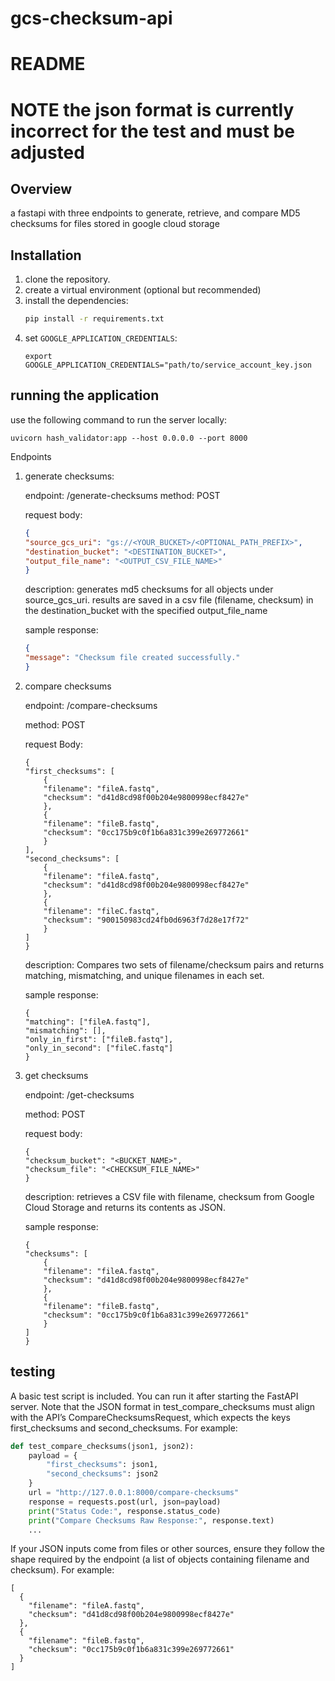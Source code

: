 # gcs-checksum-api
# README

# NOTE the json format is currently incorrect for the test and must be adjusted

## Overview

a fastapi with three endpoints to generate, retrieve, and compare MD5 checksums for files stored in google cloud storage

## Installation

1. clone the repository.
2. create a virtual environment (optional but recommended)
3. install the dependencies:
   ```bash
   pip install -r requirements.txt
    ```
4. set ```GOOGLE_APPLICATION_CREDENTIALS```:
    ```
    export GOOGLE_APPLICATION_CREDENTIALS="path/to/service_account_key.json
    ```
## running the application

use the following command to run the server locally:

```uvicorn hash_validator:app --host 0.0.0.0 --port 8000```

Endpoints

1. generate checksums:

    endpoint: /generate-checksums
    method: POST

    request body:
    ```json
    {
    "source_gcs_uri": "gs://<YOUR_BUCKET>/<OPTIONAL_PATH_PREFIX>",
    "destination_bucket": "<DESTINATION_BUCKET>",
    "output_file_name": "<OUTPUT_CSV_FILE_NAME>"
    }
    ```
    description:
    generates md5 checksums for all objects under source_gcs_uri. results are saved in a csv file (filename, checksum) in the destination_bucket with the specified output_file_name

    sample response:
    ```json
    {
    "message": "Checksum file created successfully."
    }
    ```
2. compare checksums

    endpoint: /compare-checksums

    method: POST

    request Body:
    ```
    {
    "first_checksums": [
        {
        "filename": "fileA.fastq",
        "checksum": "d41d8cd98f00b204e9800998ecf8427e"
        },
        {
        "filename": "fileB.fastq",
        "checksum": "0cc175b9c0f1b6a831c399e269772661"
        }
    ],
    "second_checksums": [
        {
        "filename": "fileA.fastq",
        "checksum": "d41d8cd98f00b204e9800998ecf8427e"
        },
        {
        "filename": "fileC.fastq",
        "checksum": "900150983cd24fb0d6963f7d28e17f72"
        }
    ]
    }
    ```
    description:
    Compares two sets of filename/checksum pairs and returns matching, mismatching, and unique filenames in each set.

    sample response:
    ```
    {
    "matching": ["fileA.fastq"],
    "mismatching": [],
    "only_in_first": ["fileB.fastq"],
    "only_in_second": ["fileC.fastq"]
    }
    ```
3. get checksums

    endpoint: /get-checksums

    method: POST

    request body:
    ```
    {
    "checksum_bucket": "<BUCKET_NAME>",
    "checksum_file": "<CHECKSUM_FILE_NAME>"
    }
    ```
    description:
    retrieves a CSV file with filename, checksum from Google Cloud Storage and returns its contents as JSON.

    sample response:
    ```
    {
    "checksums": [
        {
        "filename": "fileA.fastq",
        "checksum": "d41d8cd98f00b204e9800998ecf8427e"
        },
        {
        "filename": "fileB.fastq",
        "checksum": "0cc175b9c0f1b6a831c399e269772661"
        }
    ]
    }
    ```
## testing 

A basic test script is included. You can run it after starting the FastAPI server. Note that the JSON format in test_compare_checksums must align with the API’s CompareChecksumsRequest, which expects the keys first_checksums and second_checksums. For example:
```python
def test_compare_checksums(json1, json2):
    payload = {
        "first_checksums": json1,
        "second_checksums": json2
    }
    url = "http://127.0.0.1:8000/compare-checksums"
    response = requests.post(url, json=payload)
    print("Status Code:", response.status_code)
    print("Compare Checksums Raw Response:", response.text)
    ...
```

If your JSON inputs come from files or other sources, ensure they follow the shape required by the endpoint (a list of objects containing filename and checksum). For example:
```
[
  {
    "filename": "fileA.fastq",
    "checksum": "d41d8cd98f00b204e9800998ecf8427e"
  },
  {
    "filename": "fileB.fastq",
    "checksum": "0cc175b9c0f1b6a831c399e269772661"
  }
]
```

